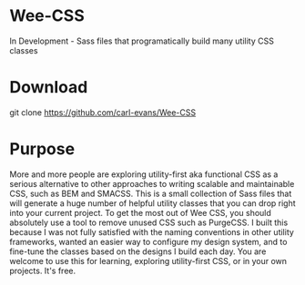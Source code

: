 # Wee-CSS
In Development - Sass files that programatically build many utility CSS classes

# Download
git clone https://github.com/carl-evans/Wee-CSS

# Purpose
More and more people are exploring utility-first aka functional CSS as a serious alternative to other approaches to writing scalable and maintainable CSS, such as BEM and SMACSS. This is a small collection of Sass files that will generate a huge number of helpful utility classes that you can drop right into your current project. To get the most out of Wee CSS, you should absolutely use a tool to remove unused CSS such as PurgeCSS. I built this because I was not fully satisfied with the naming conventions in other utility frameworks, wanted an easier way to configure my design system, and to fine-tune the classes based on the designs I build each day. You are welcome to use this for learning, exploring utility-first CSS, or in your own projects. It's free.